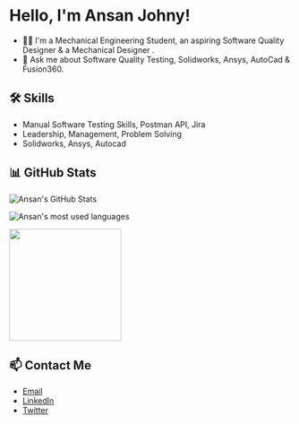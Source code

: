 # Hello, I'm Ansan Johny!

- 👨‍💻 I'm a Mechanical Engineering Student, an aspiring Software Quality Designer & a Mechanical Designer .
- 💬 Ask me about Software Quality Testing, Solidworks, Ansys, AutoCad & Fusion360.

## 🛠️ Skills

- Manual Software Testing Skills, Postman API, Jira
- Leadership, Management, Problem Solving 
- Solidworks, Ansys, Autocad

## 📊 GitHub Stats

![Ansan's GitHub Stats](https://github-readme-stats.vercel.app/api?username=Ansanjohny&show_icons=true&theme=dark)

![Ansan's most used languages](https://github-readme-stats.vercel.app/api/top-langs/?username=Ansanjohny&layout=compact)


 
<!-- <img src="https://mulearn.org/embed/rank/ansanjohny@mulearn" width="100" height="100"></img> -->
<img src="https://mulearn.org/embed/rank/ansanjohny@mulearn" width="200" height="200"></img>

## 📫 Contact Me  

- <a href="mailto:ansanjohny03@gmail.com"><i class="far fa-envelope"></i> Email</a>
- <a href="https://www.linkedin.com/in/ansan-johny-6092aa190"><i class="fab fa-linkedin"></i> LinkedIn</a>
- <a href="https://twitter.com/ansan_johny"><i class="fab fa-twitter"></i> Twitter</a>
